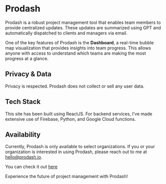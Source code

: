 # Prodash

Prodash is a robust project management tool that enables team members to provide centralized updates. These updates are summarized using GPT and automatically dispatched to clients and managers via email. 

One of the key features of Prodash is the **Dashboard**, a real-time bubble map visualization that provides insights into team progress. This allows anyone with access to understand which teams are making the most progress at a glance.

## Privacy & Data 

Privacy is respected. Prodash does not collect or sell any user data.

## Tech Stack

This site has been built using ReactJS. For backend services, I've made extensive use of Firebase, Python, and Google Cloud functions.

## Availability 

Currently, Prodash is only available to select organizations. If you or your organization is interested in using Prodash, please reach out to me at hello@prodash.io. 

You can check it out [here](https://prodash.io) 

Experience the future of project management with Prodash!

